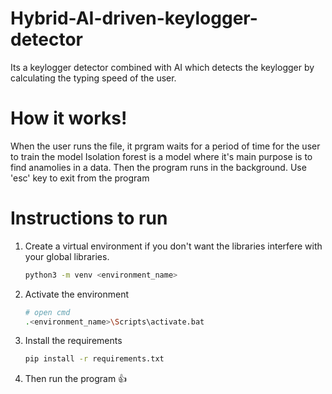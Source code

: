 # Hybrid-AI-driven-keylogger-detector
Its a keylogger detector combined with AI which detects the keylogger by calculating the typing speed of the user.

# How it works!
When the user runs the file, it prgram waits for a period of time for the user to train the model
Isolation forest is a model where it's main purpose is to find anamolies in a data. Then the program runs in the background.
Use 'esc' key to exit from the program

# Instructions to run 
1. Create a virtual environment if you don't want the libraries interfere with your global libraries.<br>
    ```sh 
    python3 -m venv <environment_name>
    ```
2. Activate the environment 
    ```bash
    # open cmd
    .<environment_name>\Scripts\activate.bat
    ```
3. Install the requirements
    ```bash
    pip install -r requirements.txt
    ```
4. Then run the program 👍

